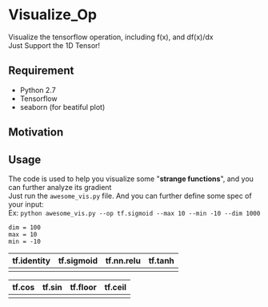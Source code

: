 # Visualize_Op
Visualize the tensorflow operation, including f(x), and df(x)/dx   
Just Support the 1D Tensor!
## Requirement 
- Python 2.7
- Tensorflow
- seaborn (for beatiful plot)

## Motivation


## Usage
The code is used to help you visualize some "**strange functions**", and you can further analyze its gradient   
Just run the ```awesome_vis.py``` file. And you can further define some spec of your input:   
Ex: ```python awesome_vis.py --op tf.sigmoid --max 10 --min -10 --dim 1000```   
```
dim = 100
max = 10
min = -10
```
| tf.identity | tf.sigmoid | tf.nn.relu | tf.tanh |
|---|---|---|---|
|   |   |   |   |

| tf.cos | tf.sin | tf.floor | tf.ceil |
|---|---|---|---|
|   |   |   |   |




